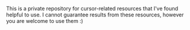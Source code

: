 This is a private repository for cursor-related resources that I've found helpful to use. 
I cannot guarantee results from these resources, however you are welcome to use them :) 
